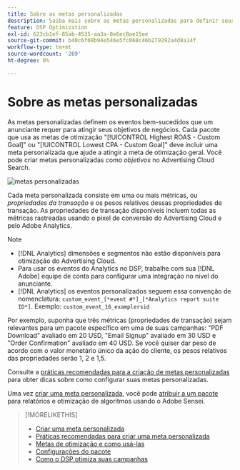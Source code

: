 ```yaml
---
title: Sobre as metas personalizadas
description: Saiba mais sobre as metas personalizadas para definir seus eventos de sucesso em pacotes otimizados para o CPA mais baixo ou o ROAS mais alto.
feature: DSP Optimization
exl-id: 623cb1ef-85ab-4535-aa3a-8e6ec8ae15ee
source-git-commit: b40c6f08b94e546e5fc068c46b279292a4d8a14f
workflow-type: tm+mt
source-wordcount: '269'
ht-degree: 0%

---
```


# Sobre as metas personalizadas

As metas personalizadas definem os eventos bem-sucedidos que um anunciante requer para atingir seus objetivos de negócios. Cada pacote que usa as metas de otimização &quot;[!UICONTROL Highest ROAS - Custom Goal]&quot; ou &quot;[!UICONTROL Lowest CPA - Custom Goal]&quot; deve incluir uma meta personalizada que ajude a atingir a meta de otimização geral. Você pode criar metas personalizadas como *objetivos* no Advertising Cloud Search.

![metas personalizadas](/help/dsp/assets/objective-goals.png)

Cada meta personalizada consiste em uma ou mais métricas, ou *propriedades da transação* e os pesos relativos dessas propriedades de transação. As propriedades de transação disponíveis incluem todas as métricas rastreadas usando o pixel de conversão do Advertising Cloud e pelo Adobe Analytics.

>[!NOTE]
>
>* [!DNL Analytics] dimensões e segmentos não estão disponíveis para otimização do Advertising Cloud.
>* Para usar os eventos do Analytics no DSP, trabalhe com sua [!DNL Adobe] equipe de conta para configurar uma integração no nível do anunciante.
>* [!DNL Analytics] os eventos personalizados seguem essa convenção de nomenclatura: `custom_event_[*event #*]_[*Analytics report suite ID*]`. Exemplo: `custom_event_16_examplersid`


Por exemplo, suponha que três métricas (propriedades de transação) sejam relevantes para um pacote específico em uma de suas campanhas: &quot;PDF Download&quot; avaliado em 20 USD, &quot;Email Signup&quot; avaliado em 30 USD e &quot;Order Confirmation&quot; avaliado em 40 USD. Se você quiser dar peso de acordo com o valor monetário único da ação do cliente, os pesos relativos das propriedades serão 1, 2 e 1,5.

Consulte a [práticas recomendadas para a criação de metas personalizadas](custom-goal-best-practices.md) para obter dicas sobre como configurar suas metas personalizadas.

Uma vez [criar uma meta personalizada](custom-goal-create.md), você pode [atribuir a um pacote](/help/dsp/campaign-management/packages/package-settings.md) para relatórios e otimização de algoritmos usando o Adobe Sensei.

>[!MORELIKETHIS]
>
>* [Criar uma meta personalizada](custom-goal-create.md)
>* [Práticas recomendadas para criar uma meta personalizada](custom-goal-best-practices.md)
>* [Metas de otimização e como usá-las](optimization-goals.md)
>* [Configurações do pacote](/help/dsp/campaign-management/packages/package-settings.md)
> * [Como o DSP otimiza suas campanhas](optimization-how-dsp-optimizes-campaigns.md)

